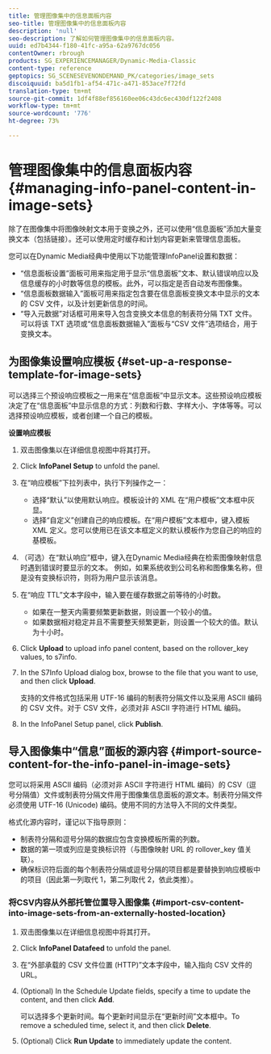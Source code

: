 ```yaml
---
title: 管理图像集中的信息面板内容
seo-title: 管理图像集中的信息面板内容
description: 'null'
seo-description: 了解如何管理图像集中的信息面板内容。
uuid: ed7b4344-f180-41fc-a95a-62a9767dc056
contentOwner: rbrough
products: SG_EXPERIENCEMANAGER/Dynamic-Media-Classic
content-type: reference
geptopics: SG_SCENESEVENONDEMAND_PK/categories/image_sets
discoiquuid: ba5d1fb1-af54-471c-a471-853ace7f72fd
translation-type: tm+mt
source-git-commit: 1df4f88ef856160ee06c43dc6ec430df122f2408
workflow-type: tm+mt
source-wordcount: '776'
ht-degree: 73%

---
```



# 管理图像集中的信息面板内容{#managing-info-panel-content-in-image-sets}

除了在图像集中将图像映射文本用于变换之外，还可以使用“信息面板”添加大量变换文本（包括链接）。还可以使用定时缓存和计划内容更新来管理信息面板。

您可以在Dynamic Media经典中使用以下功能管理InfoPanel设置和数据：

* “信息面板设置”面板可用来指定用于显示“信息面板”文本、默认错误响应以及信息缓存的小时数等信息的模板。此外，可以指定是否自动发布图像集。
* “信息面板数据输入”面板可用来指定包含要在信息面板变换文本中显示的文本的 CSV 文件，以及计划更新信息的时间。
* “导入元数据”对话框可用来导入包含变换文本信息的制表符分隔 TXT 文件。可以将该 TXT 选项或“信息面板数据输入”面板与“CSV 文件”选项结合，用于变换文本。

## 为图像集设置响应模板 {#set-up-a-response-template-for-image-sets}

可以选择三个预设响应模板之一用来在“信息面板”中显示文本。这些预设响应模板决定了在“信息面板”中显示信息的方式：列数和行数、字样大小、字体等等。可以选择预设响应模板，或者创建一个自己的模板。

**设置响应模板**

1. 双击图像集以在详细信息视图中将其打开。
1. Click **InfoPanel Setup** to unfold the panel.
1. 在“响应模板”下拉列表中，执行下列操作之一：

   * 选择“默认”以使用默认响应。模板设计的 XML 在“用户模板”文本框中灰显。
   * 选择“自定义”创建自己的响应模板。在“用户模板”文本框中，键入模板 XML 定义。您可以使用已在该文本框定义的默认模板作为您自己的响应的基模板。

1. （可选）在“默认响应”框中，键入在Dynamic Media经典在检索图像映射信息时遇到错误时要显示的文本。 例如，如果系统收到公司名称和图像集名称，但是没有变换标识符，则将为用户显示该消息。
1. 在“响应 TTL”文本字段中，输入要在缓存数据之前等待的小时数。

   * 如果在一整天内需要频繁更新数据，则设置一个较小的值。
   * 如果数据相对稳定并且不需要整天频繁更新，则设置一个较大的值。默认为十小时。

1. Click **Upload** to upload info panel content, based on the rollover_key values, to s7info.
1. In the S7Info Upload dialog box, browse to the file that you want to use, and then click **Upload**.

   支持的文件格式包括采用 UTF-16 编码的制表符分隔文件以及采用 ASCII 编码的 CSV 文件。对于 CSV 文件，必须对非 ASCII 字符进行 HTML 编码。

1. In the InfoPanel Setup panel, click **Publish**.

## 导入图像集中“信息”面板的源内容 {#import-source-content-for-the-info-panel-in-image-sets}

您可以将采用 ASCII 编码（必须对非 ASCII 字符进行 HTML 编码）的 CSV（逗号分隔值）文件或制表符分隔文件用于图像集信息面板的源文本。制表符分隔文件必须使用 UTF-16 (Unicode) 编码。使用不同的方法导入不同的文件类型。

格式化源内容时，谨记以下指导原则：

* 制表符分隔和逗号分隔的数据应包含变换模板所需的列数。
* 数据的第一项或列应是变换标识符（与图像映射 URL 的 rollover_key 值关联）。
* 确保标识符后面的每个制表符分隔或逗号分隔的项目都是要替换到响应模板中的项目（因此第一列取代 $1$，第二列取代 $2$，依此类推）。

### 将CSV内容从外部托管位置导入图像集 {#import-csv-content-into-image-sets-from-an-externally-hosted-location}

1. 双击图像集以在详细信息视图中将其打开。
1. Click **InfoPanel Datafeed** to unfold the panel.
1. 在“外部承载的 CSV 文件位置 (HTTP)”文本字段中，输入指向 CSV 文件的 URL。
1. (Optional) In the Schedule Update fields, specify a time to update the content, and then click **Add**.

   可以选择多个更新时间。每个更新时间显示在“更新时间”文本框中。To remove a scheduled time, select it, and then click **Delete**.

1. (Optional) Click **Run Update** to immediately update the content.

